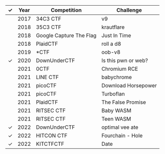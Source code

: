 | ✓ | Year | Competition             | Challenge           |
|---|------|-------------------------|---------------------|
|   | 2017 | 34C3 CTF                | v9                  | 
|   | 2018 | 35C3 CTF                | krautflare          |
|   | 2018 | Google Capture The Flag | Just In Time        |
|   | 2018 | PlaidCTF                | roll a d8           |
|   | 2019 | \*CTF                   | oob-v8              |
| ✓ | 2020 | DownUnderCTF            | Is this pwn or web? |
|   | 2021 | 0CTF                    | Chromium RCE        |
|   | 2021 | LINE CTF                | babychrome          |
|   | 2021 | picoCTF                 | Download Horsepower |
|   | 2021 | picoCTF                 | Turboflan           |
|   | 2021 | PlaidCTF                | The False Promise   |
|   | 2021 | RITSEC CTF              | Baby WASM           |
|   | 2021 | RITSEC CTF              | Teen WASM           |
| ✓ | 2022 | DownUnderCTF            | optimal vee ate     |
| ✓ | 2022 | HITCON CTF              | Fourchain - Hole    |
| ✓ | 2022 | KITCTFCTF               | Date                |
